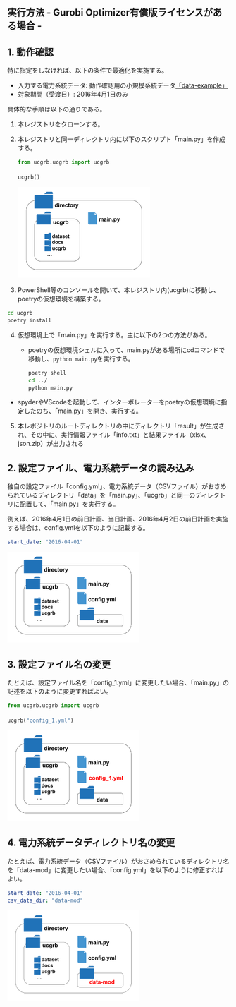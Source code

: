## 実行方法 - Gurobi Optimizer有償版ライセンスがある場合 -

## 1. 動作確認

特に指定をしなければ、以下の条件で最適化を実施する。

- 入力する電力系統データ: 動作確認用の小規模系統データ[「data-example」](../../data_set/data-example)
- 対象期間（受渡日）: 2016年4月1日のみ

具体的な手順は以下の通りである。

1. 本レジストリをクローンする。


2. 本レジストリと同一ディレクトリ内に以下のスクリプト「main.py」を作成する。

   ```python:main.py
   from ucgrb.ucgrb import ucgrb

   ucgrb()
   ```

   <img src="../img/03/directories_1.png" width="300" alt="Construct of directories">

3. PowerShell等のコンソールを開いて、本レジストリ内(ucgrb)に移動し、poetryの仮想環境を構築する。

  ```cmd
  cd ucgrb
  poetry install
  ```


4. 仮想環境上で「main.py」を実行する。主に以下の2つの方法がある。

   - poetryの仮想環境シェルに入って、main.pyがある場所にcdコマンドで移動し、`python main.py`を実行する。

     ```cmd
     poetry shell
     cd ../
     python main.py
     ```
  - spyderやVScodeを起動して、インターポレーターをpoetryの仮想環境に指定したのち、「main.py」を開き、実行する。



5. 本レポジトリのルートディレクトリの中にディレクトリ「result」が生成され、その中に、実行情報ファイル「info.txt」と結果ファイル（xlsx、json.zip）が出力される

## 2. 設定ファイル、電力系統データの読み込み

独自の設定ファイル「config.yml」、電力系統データ（CSVファイル）がおさめられているディレクトリ「data」を「main.py」、「ucgrb」と同一のディレクトリに配置して、「main.py」を実行する。

例えば、2016年4月1日の前日計画、当日計画、2016年4月2日の前日計画を実施する場合は、config.ymlを以下のように記載する。

```yml
start_date: "2016-04-01"
```

  <img src="../img/03/directories_2.png" width="300" alt="Construct of directories">

## 3. 設定ファイル名の変更

たとえば、設定ファイル名を「config_1.yml」に変更したい場合、「main.py」の記述を以下のように変更すればよい。

```python
from ucgrb.ucgrb import ucgrb

ucgrb("config_1.yml")
```

  <img src="../img/03/directories_3.png" width="300" alt="Construct of directories">

## 4. 電力系統データディレクトリ名の変更

たとえば、電力系統データ（CSVファイル）がおさめられているディレクトリ名を「data-mod」に変更したい場合、「config.yml」を以下のように修正すればよい。

```yml
start_date: "2016-04-01"
csv_data_dir: "data-mod"
```

  <img src="../img/03/directories_4.png" width="300" alt="Construct of directories">

